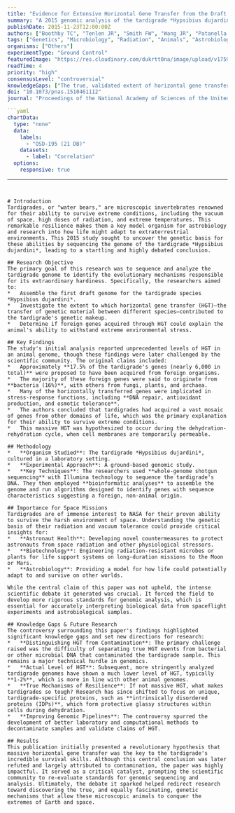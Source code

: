 ```yaml
---
title: "Evidence for Extensive Horizontal Gene Transfer from the Draft Genome of a Tardigrade"
summary: "A 2015 genomic analysis of the tardigrade *Hypsibius dujardini* initially proposed that nearly 17.5% of its genes were acquired from other organisms through horizontal gene transfer (HGT), suggesting a novel mechanism for its extreme resilience. This landmark finding proved highly controversial and was later largely attributed by the scientific community to unaccounted-for bacterial contamination, sparking a critical debate on genomic analysis methods."
publishDate: 2015-11-23T12:00:00Z
authors: ["Boothby TC", "Tenlen JR", "Smith FW", "Wang JR", "Patanella KA", "Osborne Nishimura E", "Tintori SC", "Li Q", "Jones CD", "Yandell M", "Messina DN", "Glasscock J", "Goldstein B"]
tags: ["Genetics", "Microbiology", "Radiation", "Animals", "Astrobiology"]
organisms: ["Others"]
experimentType: "Ground Control"
featuredImage: "https://res.cloudinary.com/dukrtt0na/image/upload/v1759681533/sbf4oakdofcmopxft80p.jpg"
readTime: 4
priority: "high"
consensusLevel: "controversial"
knowledgeGaps: ["The true, validated extent of horizontal gene transfer in the tardigrade genome", "Robust bioinformatic methods to differentiate true HGT from sample contamination", "The primary genetic mechanisms, besides HGT, that enable tardigrade extremotolerance", "The evolutionary role of the small number of confirmed foreign genes in tardigrades"]
doi: "10.1073/pnas.1510461112"
journal: "Proceedings of the National Academy of Sciences of the United States of America"

```yaml
chartData:
  type: "none"
  data:
    labels:
      - "OSD-195 (21 DB)"
    datasets:
      - label: "Correlation"
  options:
    responsive: true
```
---
```


# Introduction
Tardigrades, or "water bears," are microscopic invertebrates renowned for their ability to survive extreme conditions, including the vacuum of space, high doses of radiation, and extreme temperatures. This remarkable resilience makes them a key model organism for astrobiology and research into how life might adapt to extraterrestrial environments. This 2015 study sought to uncover the genetic basis for these abilities by sequencing the genome of the tardigrade *Hypsibius dujardini*, leading to a startling and highly debated conclusion.

## Research Objective
The primary goal of this research was to sequence and analyze the tardigrade genome to identify the evolutionary mechanisms responsible for its extraordinary hardiness. Specifically, the researchers aimed to:
*   Assemble the first draft genome for the tardigrade species *Hypsibius dujardini*.
*   Investigate the extent to which horizontal gene transfer (HGT)—the transfer of genetic material between different species—contributed to the tardigrade's genetic makeup.
*   Determine if foreign genes acquired through HGT could explain the animal's ability to withstand extreme environmental stress.

## Key Findings
The study's initial analysis reported unprecedented levels of HGT in an animal genome, though these findings were later challenged by the scientific community. The original claims included:
*   Approximately **17.5% of the tardigrade's genes (nearly 6,000 in total)** were proposed to have been acquired from foreign organisms.
*   The majority of these foreign genes were said to originate from **bacteria (16%)**, with others from fungi, plants, and archaea.
*   Many of the horizontally transferred genes were implicated in stress-response functions, including **DNA repair, antioxidant production, and osmotic tolerance**.
*   The authors concluded that tardigrades had acquired a vast mosaic of genes from other domains of life, which was the primary explanation for their ability to survive extreme conditions.
*   This massive HGT was hypothesized to occur during the dehydration-rehydration cycle, when cell membranes are temporarily permeable.

## Methodology
*   **Organism Studied**: The tardigrade *Hypsibius dujardini*, cultured in a laboratory setting.
*   **Experimental Approach**: A ground-based genomic study.
*   **Key Techniques**: The researchers used **whole-genome shotgun sequencing** with Illumina technology to sequence the tardigrade's DNA. They then employed **bioinformatic analyses** to assemble the genome and run algorithms designed to identify genes with sequence characteristics suggesting a foreign, non-animal origin.

## Importance for Space Missions
Tardigrades are of immense interest to NASA for their proven ability to survive the harsh environment of space. Understanding the genetic basis of their radiation and vacuum tolerance could provide critical insights for:
*   **Astronaut Health**: Developing novel countermeasures to protect astronauts from space radiation and other physiological stressors.
*   **Biotechnology**: Engineering radiation-resistant microbes or plants for life support systems on long-duration missions to the Moon or Mars.
*   **Astrobiology**: Providing a model for how life could potentially adapt to and survive on other worlds.

While the central claim of this paper was not upheld, the intense scientific debate it generated was crucial. It forced the field to develop more rigorous standards for genomic analysis, which is essential for accurately interpreting biological data from spaceflight experiments and astrobiological samples.

## Knowledge Gaps & Future Research
The controversy surrounding this paper's findings highlighted significant knowledge gaps and set new directions for research:
*   **Distinguishing HGT from Contamination**: The primary challenge raised was the difficulty of separating true HGT events from bacterial or other microbial DNA that contaminated the tardigrade sample. This remains a major technical hurdle in genomics.
*   **Actual Level of HGT**: Subsequent, more stringently analyzed tardigrade genomes have shown a much lower level of HGT, typically **1-2%**, which is more in line with other animal genomes.
*   **True Mechanisms of Resilience**: If not massive HGT, what makes tardigrades so tough? Research has since shifted to focus on unique, tardigrade-specific proteins, such as **intrinsically disordered proteins (IDPs)**, which form protective glassy structures within cells during dehydration.
*   **Improving Genomic Pipelines**: The controversy spurred the development of better laboratory and computational methods to decontaminate samples and validate claims of HGT.

## Results
This publication initially presented a revolutionary hypothesis that massive horizontal gene transfer was the key to the tardigrade's incredible survival skills. Although this central conclusion was later refuted and largely attributed to contamination, the paper was highly impactful. It served as a critical catalyst, prompting the scientific community to re-evaluate standards for genomic sequencing and analysis. Ultimately, the debate it sparked helped redirect research toward discovering the true, and equally fascinating, genetic mechanisms that allow these microscopic animals to conquer the extremes of Earth and space.